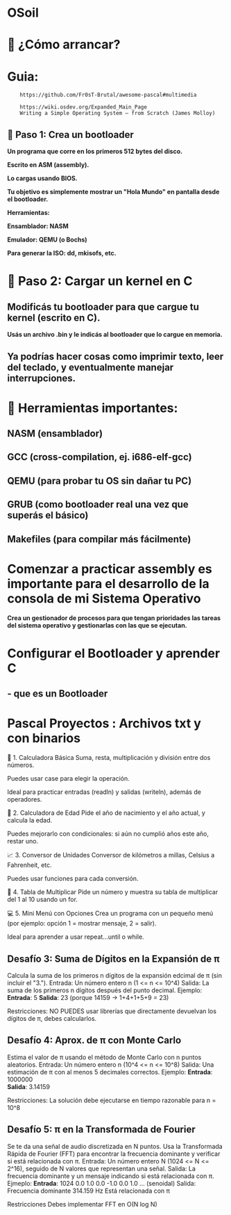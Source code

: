 # OSoil
# 🚀 ¿Cómo arrancar?
# Guia:

``` 
    https://github.com/Fr0sT-Brutal/awesome-pascal#multimedia

    https://wiki.osdev.org/Expanded_Main_Page
    Writing a Simple Operating System — from Scratch (James Molloy)
```

## 🧩 Paso 1: Crea un bootloader
**Un programa que corre en los primeros 512 bytes del disco.**

**Escrito en ASM (assembly).**

**Lo cargas usando BIOS.**

**Tu objetivo es simplemente mostrar un "Hola Mundo" en pantalla desde el bootloader.**

**Herramientas:**

**Ensamblador: NASM**

**Emulador: QEMU (o Bochs)**

**Para generar la ISO: dd, mkisofs, etc.**

# 🔧 Paso 2: Cargar un kernel en C
## Modificás tu bootloader para que cargue tu kernel (escrito en C).

**Usás un archivo .bin y le indicás al bootloader que lo cargue en memoria.**

## Ya podrías hacer cosas como imprimir texto, leer del teclado, y eventualmente manejar interrupciones.

# 🧰 Herramientas importantes:
## NASM (ensamblador)

## GCC (cross-compilation, ej. i686-elf-gcc)

## QEMU (para probar tu OS sin dañar tu PC)

## GRUB (como bootloader real una vez que superás el básico)

## Makefiles (para compilar más fácilmente)

# Comenzar a practicar assembly es importante para el desarrollo de la consola de mi Sistema Operativo
**Crea un gestionador de procesos para que tengan prioridades las tareas del sistema operativo y gestionarlas con las que se ejecutan.**


# Configurar el Bootloader y aprender C 
## - que es un Bootloader 






# Pascal Proyectos : Archivos txt y  con binarios
🔢 1. Calculadora Básica
Suma, resta, multiplicación y división entre dos números.

Puedes usar case para elegir la operación.

Ideal para practicar entradas (readln) y salidas (writeln), además de operadores.

📅 2. Calculadora de Edad
Pide el año de nacimiento y el año actual, y calcula la edad.

Puedes mejorarlo con condicionales: si aún no cumplió años este año, restar uno.

📈 3. Conversor de Unidades
Conversor de kilómetros a millas, Celsius a Fahrenheit, etc.

Puedes usar funciones para cada conversión.

🔁 4. Tabla de Multiplicar
Pide un número y muestra su tabla de multiplicar del 1 al 10 usando un for.

💻 5. Mini Menú con Opciones
Crea un programa con un pequeño menú (por ejemplo: opción 1 = mostrar mensaje, 2 = salir).

Ideal para aprender a usar repeat...until o while.






























## Desafío 3: Suma de Dígitos en la Expansión de π
Calcula la suma de los primeros n dígitos de la expansión edcimal de π  (sin incluir el "3.").
Entrada: Un número entero n (1 <= n <= 10^4)
Salida: La suma de los primeros n dígitos después del punto decimal.
Ejemplo:
**Entrada**: 5
**Salida**: 23 (porque 14159 -> 1+4+1+5+9 = 23)

Restricciones: NO PUEDES usar librerías que directamente devuelvan los dígitos de π, debes calcularlos.

## Desafío 4: Aprox. de π con Monte Carlo
Estima el valor de π usando el método de Monte Carlo con n puntos aleatorios.
Entrada: Un número entero n (10^4 <= n <= 10^8)
Salida: Una estimación de π con al menos 5 decimales correctos.
Ejemplo:
**Entrada**: 1000000  
**Salida**: 3.14159

Restricciones: La solución debe ejecutarse en tiempo razonable para n = 10^8

## Desafío 5: π en la Transformada de Fourier
Se te da una señal de audio discretizada en N puntos. Usa la Transformada Rápida de Fourier (FFT) para encontrar la frecuencia dominante y verificar si está relacionada con π.
Entrada: Un número entero N (1024 <= N <= 2^16), seguido de N valores que representan una señal.
Salida: La frecuencia dominante y un mensaje indicando si está relacionada con π.
Ejmeplo:
**Entrada**:
1024
0.0 1.0 0.0 -1.0 0.0 1.0 ... (senoidal)
Salida: 
Frecuencia dominante 314.159 Hz
Está relacionada con π

Restricciones Debes implementar FFT en O(N log N)

